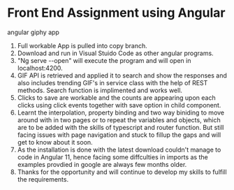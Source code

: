 # Front End Assignment using Angular
angular giphy app

1.  Full workable App is pulled into copy branch.
2.  Download and run in Visual Stuido Code as other angular programs.
3.  "Ng serve --open" will execute the program and will open in localhost:4200.
4.  GIF API is retrieved and applied it to search and show the responses and also includes trending GIF's in service class with the help of REST methods. Search function is implimented and works well.
5.  Clicks to save are workable and the counts are appearing upon each clicks using click events together with save option in child component.
6.  Learnt the interpolation, property binding and two way biniding to move around with in two pages or to repeat the variables and objects, which are to be added with the skills of typescript and router function. But still facing issues with page navigation and stuck to fillup the gaps and will get to know about it soon.
7.  As the installation is done with the latest download couldn't manage to code in Angular 11, hence facing some diffculties in imports as the examples provdied in google are always few months older.
8.  Thanks for the opportunity and will continue to develop my skills to fulfill the requirements.
